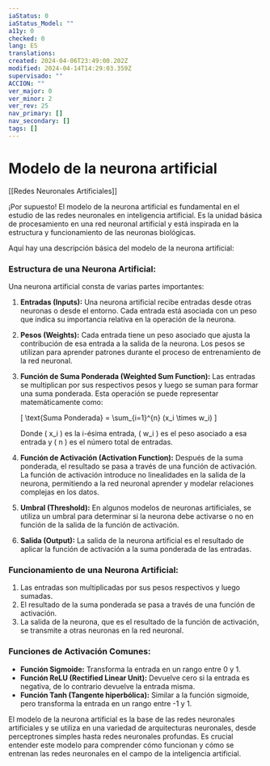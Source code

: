 ```yaml
---
iaStatus: 0
iaStatus_Model: ""
a11y: 0
checked: 0
lang: ES
translations: 
created: 2024-04-06T23:49:00.202Z
modified: 2024-04-14T14:29:03.359Z
supervisado: ""
ACCION: ""
ver_major: 0
ver_minor: 2
ver_rev: 25
nav_primary: []
nav_secondary: []
tags: []
---
```

# Modelo de la neurona artificial

[[Redes Neuronales Artificiales]]

¡Por supuesto! El modelo de la neurona artificial es fundamental en el estudio de las redes neuronales en inteligencia artificial. Es la unidad básica de procesamiento en una red neuronal artificial y está inspirada en la estructura y funcionamiento de las neuronas biológicas.

Aquí hay una descripción básica del modelo de la neurona artificial:

### Estructura de una Neurona Artificial:

Una neurona artificial consta de varias partes importantes:

1. **Entradas (Inputs):** Una neurona artificial recibe entradas desde otras neuronas o desde el entorno. Cada entrada está asociada con un peso que indica su importancia relativa en la operación de la neurona.

2. **Pesos (Weights):** Cada entrada tiene un peso asociado que ajusta la contribución de esa entrada a la salida de la neurona. Los pesos se utilizan para aprender patrones durante el proceso de entrenamiento de la red neuronal.

3. **Función de Suma Ponderada (Weighted Sum Function):** Las entradas se multiplican por sus respectivos pesos y luego se suman para formar una suma ponderada. Esta operación se puede representar matemáticamente como:

   \[ \text{Suma Ponderada} = \sum_{i=1}^{n} (x_i \times w_i) \]

   Donde \( x_i \) es la i-ésima entrada, \( w_i \) es el peso asociado a esa entrada y \( n \) es el número total de entradas.

4. **Función de Activación (Activation Function):** Después de la suma ponderada, el resultado se pasa a través de una función de activación. La función de activación introduce no linealidades en la salida de la neurona, permitiendo a la red neuronal aprender y modelar relaciones complejas en los datos.

5. **Umbral (Threshold):** En algunos modelos de neuronas artificiales, se utiliza un umbral para determinar si la neurona debe activarse o no en función de la salida de la función de activación.

6. **Salida (Output):** La salida de la neurona artificial es el resultado de aplicar la función de activación a la suma ponderada de las entradas.

### Funcionamiento de una Neurona Artificial:

1. Las entradas son multiplicadas por sus pesos respectivos y luego sumadas.
2. El resultado de la suma ponderada se pasa a través de una función de activación.
3. La salida de la neurona, que es el resultado de la función de activación, se transmite a otras neuronas en la red neuronal.

### Funciones de Activación Comunes:

- **Función Sigmoide:** Transforma la entrada en un rango entre 0 y 1.
- **Función ReLU (Rectified Linear Unit):** Devuelve cero si la entrada es negativa, de lo contrario devuelve la entrada misma.
- **Función Tanh (Tangente hiperbólica):** Similar a la función sigmoide, pero transforma la entrada en un rango entre -1 y 1.

El modelo de la neurona artificial es la base de las redes neuronales artificiales y se utiliza en una variedad de arquitecturas neuronales, desde perceptrones simples hasta redes neuronales profundas. Es crucial entender este modelo para comprender cómo funcionan y cómo se entrenan las redes neuronales en el campo de la inteligencia artificial.
